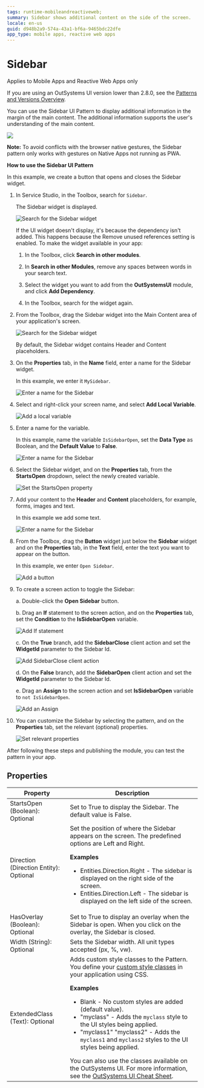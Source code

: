 ```yaml
---
tags: runtime-mobileandreactiveweb;
summary: Sidebar shows additional content on the side of the screen.
locale: en-us
guid: d948b2a9-574a-43a1-bf6a-9465bdc22dfe
app_type: mobile apps, reactive web apps
---
```


# Sidebar

<div class="info" markdown="1">

Applies to Mobile Apps and Reactive Web Apps only

</div>

<div class="info" markdown="1">

If you are using an OutSystems UI version lower than 2.8.0, see the [Patterns and Versions Overview](https://outsystemsui.outsystems.com/OutsystemsUiWebsite/MigrationOverview).
                            
</div>

You can use the Sidebar UI Pattern to display additional information in the margin of the main content. The additional information supports the user's understanding of the main content.

![](<images/sidebar-example.png>)

<div class="info" markdown="1">

**Note:** To avoid conflicts with the browser native gestures, the Sidebar pattern only works with gestures on Native Apps not running as PWA.  

</div>

**How to use the Sidebar UI Pattern**

In this example, we create a button that opens and closes the Sidebar widget.

1. In Service Studio, in the Toolbox, search for `Sidebar`.

    The Sidebar widget is displayed.

    ![Search for the Sidebar widget](<images/sidebar-widget-ss.png>)

    If the UI widget doesn't display, it's because the dependency isn't added. This happens because the Remove unused references setting is enabled. To make the widget available in your app:

    1. In the Toolbox, click **Search in other modules**.

    1. In **Search in other Modules**, remove any spaces between words in your search text.
    
    1. Select the widget you want to add from the **OutSystemsUI** module, and click **Add Dependency**. 
    
    1. In the Toolbox, search for the widget again.

1. From the Toolbox, drag the Sidebar widget into the Main Content area of your application's screen.

    ![Search for the Sidebar widget](<images/sidebar-drag-ss.png>)

    By default, the Sidebar widget contains Header and Content placeholders.

1. On the **Properties** tab, in the **Name** field, enter a name for the Sidebar widget.

    In this example, we enter it `MySidebar`.

    ![Enter a name for the Sidebar](<images/sidebar-name-ss.png>)

1. Select and right-click your screen name, and select **Add Local Variable**.

    ![Add a local variable](<images/sidebar-add-var-ss.png>)

1. Enter a name for the variable.

    In this example, name the variable ``IsSidebarOpen``, set the **Data Type** as Boolean, and the **Default Value** to **False**.

    ![Enter a name for the Sidebar](<images/sidebar-var-name-ss.png>)

1. Select the Sidebar widget, and on the **Properties** tab, from the **StartsOpen** dropdown, select the newly created variable.

    ![Set the StartsOpen property](<images/sidebar-isopen-ss.png>)

1. Add your content to the **Header** and **Content** placeholders, for example, forms, images and text. 
    
    In this example we add some text.
   
    ![Enter a name for the Sidebar](<images/sidebar-content-ss.png>)

1. From the Toolbox, drag the **Button** widget just below the **Sidebar** widget and on the **Properties** tab, in the **Text** field, enter the text you want to appear on the button.

    In this example, we enter `Open Sidebar`.

    ![Add a button](<images/sidebar-button-ss.png>)

1. To create a screen action to toggle the Sidebar:

    a. Double-click the **Open Sidebar** button.

    b. Drag an **If** statement to the screen action, and on the **Properties** tab, set the **Condition** to the **IsSidebarOpen** variable.

    ![Add If statement](<images/sidebar-if-ss.png>)

    c. On the **True** branch, add the **SidebarClose** client action and set the **WidgetId** parameter to the Sidebar Id.

    ![Add SidebarClose client action](<images/sidebar-close-ss.png>)

    d. On the **False** branch, add the **SidebarOpen** client action and set the **WidgetId** parameter to the Sidebar Id.

    e. Drag an **Assign** to the screen action and set **IsSidebarOpen** variable to ``not IsSidebarOpen``.
    
    ![Add an Assign](<images/sidebar-assign-ss.png>)

1. You can customize the Sidebar by selecting the pattern, and on the **Properties** tab, set the relevant (optional) properties.

    ![Set relevant properties](<images/sidebar-properties-ss.png>)

After following these steps and publishing the module, you can test the pattern in your app.

## Properties

| Property                               | Description                                                                                                                                                                                                                                                                                                                                                                                                                                                                                                                                                                                                                   |
|----------------------------------------|-------------------------------------------------------------------------------------------------------------------------------------------------------------------------------------------------------------------------------------------------------------------------------------------------------------------------------------------------------------------------------------------------------------------------------------------------------------------------------------------------------------------------------------------------------------------------------------------------------------------------------|
| StartsOpen (Boolean): Optional         | Set to True to display the Sidebar. The default value is False.                                                                                                                                                                                                                                                                                                                                                                                                                                                                                                                                                               |
| Direction (Direction Entity): Optional | Set the position of where the Sidebar appears on the screen. The predefined options are Left and Right.<p>**Examples** <ul><li>Entities.Direction.Right - The sidebar is displayed on the right side of the screen.</li><li>Entities.Direction.Left - The sidebar is displayed on the left side of the screen. </li></ul></p>                                                                                                                                                                                                                                                                                                 |
| HasOverlay (Boolean): Optional         | Set to True to display an overlay when the Sidebar is open. When you click on the overlay, the Sidebar is closed.                                                                                                                                                                                                                                                                                                                                                                                                                                                                                                             |
| Width (String): Optional               | Sets the Sidebar width. All unit types accepted (px, %, vw).                                                                                                                                                                                                                                                                                                                                                                                                                                                                                                                                                                  |
| ExtendedClass (Text): Optional         | Adds custom style classes to the Pattern. You define your [custom style classes](../../../look-feel/css.md) in your application using CSS. <p>**Examples** <ul><li>Blank - No custom styles are added (default value).</li><li>"myclass" - Adds the ``myclass`` style to the UI styles being applied. </li><li>"myclass1" "myclass2" - Adds the ``myclass1`` and ``myclass2`` styles to the UI styles being applied.</li></ul></p>You can also use the classes available on the OutSystems UI. For more information, see the [OutSystems UI Cheat Sheet](https://outsystemsui.outsystems.com/OutSystemsUIWebsite/CheatSheet). |

